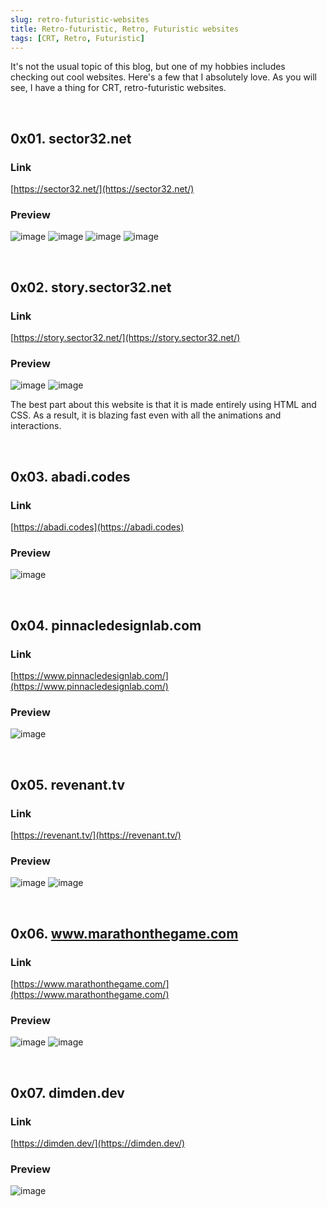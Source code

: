 ```yaml
---
slug: retro-futuristic-websites
title: Retro-futuristic, Retro, Futuristic websites
tags: [CRT, Retro, Futuristic]
---
```


It's not the usual topic of this blog, but one of my hobbies includes checking out cool websites. 
Here's a few that I absolutely love. 
As you will see, I have a thing for CRT, retro-futuristic websites.

<!-- truncate -->

&nbsp;

## 0x01. sector32.net

### Link
[https://sector32.net/](https://sector32.net/)

### Preview
![image](https://github.com/Kunull/Blog/assets/110326359/165f8e43-0cdc-45e5-b55e-1ac2ee8cb557)
![image](https://github.com/Kunull/Blog/assets/110326359/b0308798-885a-4544-a430-b6e6585dafe7)
![image](https://github.com/Kunull/Blog/assets/110326359/ab7e15da-91d5-49fb-87f8-ea2d0b19a6a3)
![image](https://github.com/Kunull/Blog/assets/110326359/beb2a0b6-afa7-483f-aed3-1614be76aca9)

&nbsp;

## 0x02. story.sector32.net

### Link
[https://story.sector32.net/](https://story.sector32.net/)

### Preview
![image](https://github.com/Kunull/Blog/assets/110326359/857d6a32-b9a2-458a-803f-f43d15f49d04)
![image](https://github.com/Kunull/Blog/assets/110326359/b13a9c2d-ecf8-4422-9617-765e0215f4de)

The best part about this website is that it is made entirely using HTML and CSS. As a result, it is blazing fast even with all the animations and interactions.

&nbsp;

## 0x03. abadi.codes

### Link
[https://abadi.codes](https://abadi.codes)

### Preview
![image](https://github.com/Kunull/Blog/assets/110326359/c949f918-651d-412b-8fac-71742d6bfcc7)

&nbsp;

## 0x04. pinnacledesignlab.com

### Link
[https://www.pinnacledesignlab.com/](https://www.pinnacledesignlab.com/)

### Preview
![image](https://github.com/Kunull/Blog/assets/110326359/9b6085c8-7e3c-4c10-b178-f5fc900f1a27)

&nbsp;

## 0x05. revenant.tv

### Link
[https://revenant.tv/](https://revenant.tv/)

### Preview
![image](https://github.com/Kunull/Blog/assets/110326359/99e479d6-708b-4cbb-8ee8-4d8eeb4e8dcd)
![image](https://github.com/Kunull/Blog/assets/110326359/774b2bd5-e17a-49a2-834c-a81cf407f5e0)

&nbsp;

## 0x06. www.marathonthegame.com

### Link
[https://www.marathonthegame.com/](https://www.marathonthegame.com/)

### Preview
![image](https://github.com/Kunull/Blog/assets/110326359/64ec6390-b2f6-4442-b880-d7c2f511d1fe)
![image](https://github.com/Kunull/Blog/assets/110326359/89851f67-6686-41b7-b895-7300fb8ce3d6)

&nbsp;

## 0x07. dimden.dev

### Link
[https://dimden.dev/](https://dimden.dev/)

### Preview
![image](https://github.com/Kunull/Blog/assets/110326359/a3e99537-c28f-4012-97c3-bb4309404a62)
